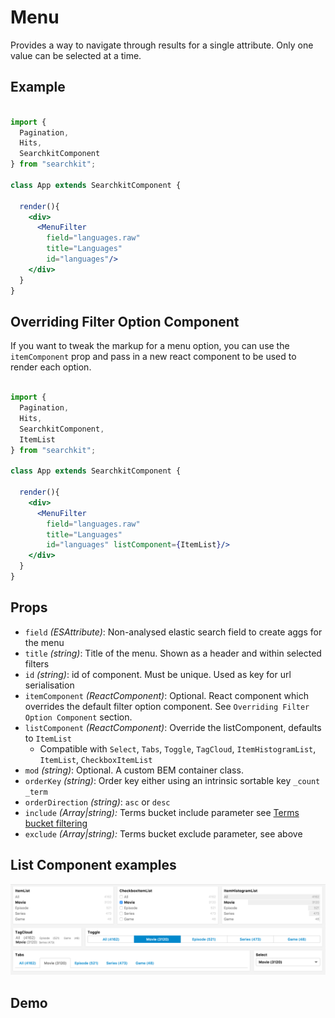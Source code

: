 # Menu
Provides a way to navigate through results for a single attribute. Only one value can be selected at a time.

## Example

```jsx

import {
  Pagination,
  Hits,
  SearchkitComponent
} from "searchkit";

class App extends SearchkitComponent {

  render(){
    <div>
      <MenuFilter
        field="languages.raw"
        title="Languages"
        id="languages"/>
    </div>
  }
}
```

## Overriding Filter Option Component
If you want to tweak the markup for a menu option, you can use the `itemComponent` prop and pass in a new react component to be used to render each option.

```jsx

import {
  Pagination,
  Hits,
  SearchkitComponent,
  ItemList
} from "searchkit";

class App extends SearchkitComponent {

  render(){
    <div>
      <MenuFilter
        field="languages.raw"
        title="Languages"
        id="languages" listComponent={ItemList}/>
    </div>
  }
}
```

## Props
- `field` *(ESAttribute)*: Non-analysed elastic search field to create aggs for the menu
- `title` *(string)*: Title of the menu. Shown as a header and within selected filters
- `id` *(string)*: id of component. Must be unique. Used as key for url serialisation
- `itemComponent` *(ReactComponent)*: Optional. React component which overrides the default filter option component. See `Overriding Filter Option Component` section.
- `listComponent` *(ReactComponent)*: Override the listComponent, defaults to `ItemList`
  - Compatible with `Select`, `Tabs`, `Toggle`, `TagCloud`, `ItemHistogramList`, `ItemList`, `CheckboxItemList`
- `mod` *(string)*: Optional. A custom BEM container class.
- `orderKey` *(string)*: Order key either using an intrinsic sortable key `_count` `_term`
- `orderDirection` *(string)*: `asc` or `desc`
- `include` *(Array<string>|string):* Terms bucket  include parameter see [Terms bucket filtering](https://www.elastic.co/guide/en/elasticsearch/reference/2.x/search-aggregations-bucket-terms-aggregation.html#_filtering_values_2)
- `exclude` *(Array<string>|string):* Terms bucket exclude parameter, see above

## List Component examples

<img src="./assets/menu-list-components.png"/>



## Demo
[](codepen://searchkit/YwNwVm?height=800&theme=0)
